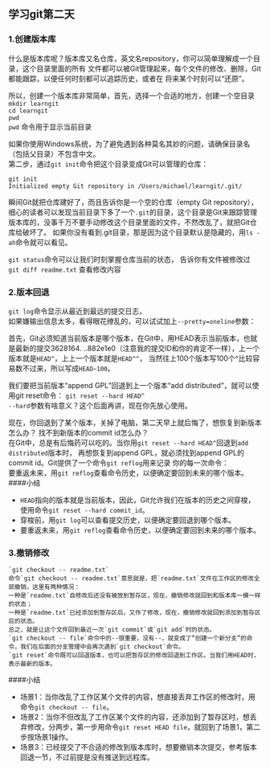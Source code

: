 ## 学习git第二天  
### 1.创建版本库  
   什么是版本库呢？版本库又名仓库，英文名repository，你可以简单理解成一个目录，这个目录里面的所有
文件都可以被Git管理起来，每个文件的修改、删除，Git都能跟踪，以便任何时刻都可以追踪历史，或者在
将来某个时刻可以“还原”。  
  
所以，创建一个版本库非常简单，首先，选择一个合适的地方，创建一个空目录  
`mkdir learngit`  
`cd learngit`  
`pwd`  
`pwd` 命令用于显示当前目录  
  
如果你使用Windows系统，为了避免遇到各种莫名其妙的问题，请确保目录名（包括父目录）不包含中文。  
第二步，通过`git init`命令把这个目录变成Git可以管理的仓库：  
  
` git init `  
  `Initialized empty Git repository in /Users/michael/learngit/.git/`  
    
  瞬间Git就把仓库建好了，而且告诉你是一个空的仓库（empty Git repository），
  细心的读者可以发现当前目录下多了一个`.git`的目录，这个目录是Git来跟踪管理版本库的，没事千万不要手动修改这个目录里面的文件，不然改乱了，就把Git仓库给破坏了。
  如果你没有看到.git目录，那是因为这个目录默认是隐藏的，用`ls -ah`命令就可以看见。  
  
  `git status`命令可以让我们时刻掌握仓库当前的状态， 告诉你有文件被修改过   
  `git diff readme.txt`  查看修改内容  
  
### 2.版本回退
  `git log`命令显示从最近到最远的提交日志，  
  如果嫌输出信息太多，看得眼花缭乱的，可以试试加上`--pretty=oneline`参数：  
    
  首先，Git必须知道当前版本是哪个版本，在Git中，用HEAD表示当前版本，也就是最新的提交3628164.
  ..882e1e0（注意我的提交ID和你的肯定不一样），上一个版本就是`HEAD^`，上上一个版本就是`HEAD^^`，
  当然往上100个版本写100个^比较容易数不过来，所以写成`HEAD~100`。  
  
  我们要把当前版本“append GPL”回退到上一个版本“add distributed”，就可以使用git reset命令：
  `git reset --hard HEAD^`  
  `--hard`参数有啥意义？这个后面再讲，现在你先放心使用。  
  
  现在，你回退到了某个版本，关掉了电脑，第二天早上就后悔了，想恢复到新版本怎么办？
  找不到新版本的commit id怎么办？  
  在Git中，总是有后悔药可以吃的。当你用`git reset --hard HEAD^`回退到`add distributed`版本时，
  再想恢复到append GPL，就必须找到append GPL的commit id。Git提供了一个命令`git reflog`用来记录
  你的每一次命令：  
  要重返未来，用`git reflog`查看命令历史，以便确定要回到未来的哪个版本。  
####小结
  * `HEAD`指向的版本就是当前版本，因此，Git允许我们在版本的历史之间穿梭，使用命令`git reset --hard commit_id`。  
  * 穿梭前，用`git log`可以查看提交历史，以便确定要回退到哪个版本。  
  * 要重返未来，用`git reflog`查看命令历史，以便确定要回到未来的哪个版本。  
  
### 3.撤销修改  
    `git checkout -- readme.txt`  
    命令`git checkout -- readme.txt`意思就是，把`readme.txt`文件在工作区的修改全部撤销，这里有两种情况：  
    一种是`readme.txt`自修改后还没有被放到暂存区，现在，撤销修改就回到和版本库一模一样的状态；  
    一种是`readme.txt`已经添加到暂存区后，又作了修改，现在，撤销修改就回到添加到暂存区后的状态。  
    总之，就是让这个文件回到最近一次`git commit`或`git add`时的状态。  
    `git checkout -- file`命令中的--很重要，没有--，就变成了“创建一个新分支”的命令，我们在后面的分支管理中会再次遇到`git checkout`命令。
    `git reset`命令既可以回退版本，也可以把暂存区的修改回退到工作区。当我们用HEAD时，表示最新的版本。  
      
####小结
* 场景1：当你改乱了工作区某个文件的内容，想直接丢弃工作区的修改时，用命令`git checkout -- file`。  
* 场景2：当你不但改乱了工作区某个文件的内容，还添加到了暂存区时，想丢弃修改，分两步，第一步用命令`git reset HEAD file`，就回到了场景1，第二步按场景1操作。  
* 场景3：已经提交了不合适的修改到版本库时，想要撤销本次提交，参考版本回退一节，不过前提是没有推送到远程库。  

    
